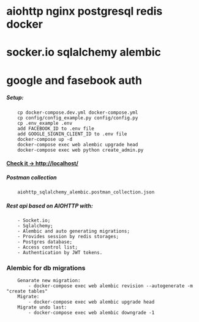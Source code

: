 # aiohttp nginx postgresql redis docker
# socker.io sqlalchemy alembic 
# google and fasebook auth 


##### Setup:
```
    cp docker-compose.dev.yml docker-compose.yml
    cp config/config_example.py config/config.py
    cp .env_example .env
    add FACEBOOK_ID to .env file
    add GOOGLE_SIGNIN_CLIENT_ID to .env file
    docker-compose up -d
    docker-compose exec web alembic upgrade head
    docker-compose exec web python create_admin.py
```

#### [Check it -> http://localhost/](http://localhost/)


##### Postman collection
```
    aiohttp_sqlalchemy_alembic.postman_collection.json
```

 
##### Rest api based on AIOHTTP with:
```
    - Socket.io;
    - Sqlalchemy;
    - Alembic and auto generating migrations;
    - Provides session by redis storages;
    - Postgres database; 
    - Access control list;
    - Authentication by JWT tokens.
```

### Alembic for db migrations
```
    Genarate new migration:
        - docker-compose exec web alembic revision --autogenerate -m "create tables"
    Migrate:
        - docker-compose exec web alembic upgrade head
    Migrate undo last:
        - docker-compose exec web alembic downgrade -1
```